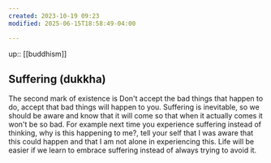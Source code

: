 ```yaml
---
created: 2023-10-19 09:23
modified: 2025-06-15T18:58:49-04:00

---
```

up::  [[buddhism]]

## Suffering (dukkha)
The second mark of existence is
Don't accept the bad things that happen to do, accept that bad things will happen to you.
Suffering is inevitable, so we should be aware and know that it will come so that when it actually comes it won't be so bad.
For example next time you experience suffering instead of thinking, why is this happening to me?, tell your self that I was aware that this could happen and that I am not alone in experiencing this.
Life will be easier if we learn to embrace suffering instead of always trying to avoid it.
